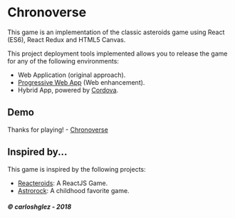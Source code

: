 # Chronoverse
This game is an implementation of the classic asteroids game using React (ES6), React Redux and HTML5 Canvas.

This project deployment tools implemented allows you to release the game for any of the following environments:
* Web Application (original approach).
* [Progressive Web App](https://developers.google.com/web/progressive-web-apps/) (Web enhancement).
* Hybrid App, powered by [Cordova](https://cordova.apache.org).

## Demo
Thanks for playing! - [Chronoverse](http://carloshglez.com/chronoverse)

## Inspired by...
This game is inspired by the following projects:
* [Reacteroids](https://github.com/chriz001/Reacteroids): A ReactJS Game.
* [Astrorock](https://www.gamespot.com/astrorock/): A childhood favorite game.

##### &copy; carloshglez - 2018